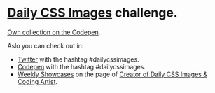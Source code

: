 # [Daily CSS Images](http://challenges.codingartist.io/) challenge.

[Own collection on the Codepen](http://codepen.io/collection/XzKPBR/).

Aslo you can check out in:
  * [Twitter](https://twitter.com/search?q=%23dailycssimages&src=tyah) with the hashtag #dailycssimages.
  * [Codepen](http://codepen.io/search/pens?q=%23dailycssimages&limit=all&type=type-pens) with the hashtag #dailycssimages.
  * [Weekly Showcases](https://codepen.io/mikemang/collections/popular/) on the page of [Creator of Daily CSS Images & Coding Artist](https://codepen.io/mikemang/).
